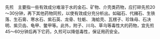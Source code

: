 先煎　主要指一些有效成分难溶于水的金石、矿物、介壳类药物，应打碎先煎20～30分钟，再下其他药物同煎，以使有效成分充分析出。如磁石、代赭石、生铁落、生石膏、寒水石、紫石英、龙骨、牡蛎、
海蛤壳、瓦楞子、珍珠母、石决明、紫贝齿、龟甲、鳖甲等。此外，附子、川乌、草乌等毒性大的药物，宜先煎45～60分钟后再下它药，久煎可以降低毒性，保证用药安全。
